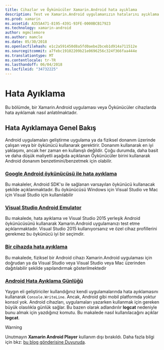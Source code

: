 ```yaml
---
title: Cihazlar ve Öykünücüler Xamarin.Android hata ayıklama
description: Test ve Xamarin.Android uygulamanızın hatalarını ayıklama
ms.prod: xamarin
ms.assetid: A355A471-8195-4391-93FE-0000BCB17923
ms.technology: xamarin-android
author: mgmclemore
ms.author: mamcle
ms.date: 05/30/2018
ms.openlocfilehash: e1c2a591450d8a5fd0aebe2bceb1d914a711512e
ms.sourcegitcommit: a7febc19102209b21e0696256c324f366faa444e
ms.translationtype: MT
ms.contentlocale: tr-TR
ms.lasthandoff: 06/04/2018
ms.locfileid: "34732225"
---
```

# <a name="debugging"></a>Hata Ayıklama

Bu bölümde, bir Xamarin.Android uygulaması veya Öykünücüler cihazlarda hata ayıklamak nasıl anlatılmaktadır.

## <a name="debugging-overview"></a>Hata Ayıklamaya Genel Bakış

Android uygulamaları geliştirme uygulama ya da fiziksel donanım üzerinde çalışan veya bir öykünücü kullanarak gerektirir. Donanım kullanarak en iyi yaklaşımı, ancak her zaman en kullanışlı değildir. Çoğu durumda, daha basit ve daha düşük maliyetli aşağıda açıklanan Öykünücüler birini kullanarak Android donanım benzetimini/benzetmek için olabilir.

### <a name="debugging-with-the-google-android-emulatorandroiddeploy-testdebuggingandroid-sdk-emulatorindexmd"></a>[Google Android öykünücüsü ile hata ayıklama](~/android/deploy-test/debugging/android-sdk-emulator/index.md)

Bu makaleler, Android SDK'sı ile sağlanan varsayılan öykünücü kullanacak şekilde açıklanmaktadır. Bu öykünücüsü Windows için Visual Studio ve Mac için Visual Studio için kullanılabilir

### <a name="visual-studio-android-emulatorandroiddeploy-testdebuggingvisual-studio-android-emulatormd"></a>[Visual Studio Android Emulator](~/android/deploy-test/debugging/visual-studio-android-emulator.md)

Bu makalede, hata ayıklama ve Visual Studio 2015 yerleşik Android öykünücüsünü kullanarak Xamarin.Android uygulamanızı test etme açıklanmaktadır. Visual Studio 2015 kullanıyorsanız ve özel cihaz profillerini gerekmez bu öykünücü iyi bir seçimdir.

### <a name="debugging-on-a-deviceandroiddeploy-testdebuggingdebug-on-devicemd"></a>[Bir cihazda hata ayıklama](~/android/deploy-test/debugging/debug-on-device.md)

Bu makalede, fiziksel bir Android cihazı Xamarin.Android uygulaması için doğrudan ya da Visual Studio veya Visual Studio veya Mac üzerinden dağıtılabilir şekilde yapılandırmak gösterilmektedir

### <a name="android-debug-logandroiddeploy-testdebuggingandroid-debug-logmd"></a>[Android Hata Ayıklama Günlüğü](~/android/deploy-test/debugging/android-debug-log.md)

Yaygın eli geliştiriciler kullandığınız kendi uygulamalarında hata ayıklamasını kullanarak `Console.WriteLine`. Ancak, Android gibi mobil platformda yoktur konsol yok. Android cihazları, uygulamaları yazarken kullanmak için gereken büyük olasılıkla günlük sağlar. Bu bazen olarak adlandırılır **logcat** nedeniyle bunu almak için yazdığınız komutu. Bu makalede nasıl kullanılacağını açıklar **logcat**.

> [!WARNING]
> Unutmayın **Xamarin Android Player** kullanım dışı bırakıldı. Daha fazla bilgi için bkz: [bu blog gönderisine Duyuruda](https://blog.xamarin.com/live-from-dotnetconf-cycle-7-xamarin-studio-6-and-more/).

